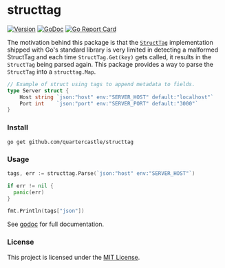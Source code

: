 # structtag

[![Version](https://img.shields.io/github/release/quartercastle/structtag.svg)](https://github.com/quartercastle/structtag/releases)
[![GoDoc](https://godoc.org/github.com/quartercastle/tag?status.svg)](https://godoc.org/github.com/quartercastle/structtag)
[![Go Report Card](https://goreportcard.com/badge/github.com/quartercastle/structtag)](https://goreportcard.com/report/github.com/quartercastle/structtag)


The motivation behind this package is that the [`StructTag`](https://github.com/golang/go/blob/0377f061687771eddfe8de78d6c40e17d6b21a39/src/reflect/type.go#L1110)
implementation shipped with Go's standard library is very limited in
detecting a malformed StructTag and each time `StructTag.Get(key)` gets called,
it results in the `StructTag` being parsed again. 
This package provides a way to parse the `StructTag` into a `structtag.Map`.

```go
// Example of struct using tags to append metadata to fields.
type Server struct {
	Host string `json:"host" env:"SERVER_HOST" default:"localhost"`
	Port int    `json:"port" env:"SERVER_PORT" default:"3000"`
}
```

### Install
```
go get github.com/quartercastle/structtag
```

### Usage
```go
tags, err := structtag.Parse(`json:"host" env:"SERVER_HOST"`)

if err != nil {
  panic(err)
}

fmt.Println(tags["json"])
```
See [godoc](https://godoc.org/github.com/quartercastle/structtag) for full documentation.

### License
This project is licensed under the [MIT License](https://github.com/quartercastle/structtag/blob/master/LICENSE).
